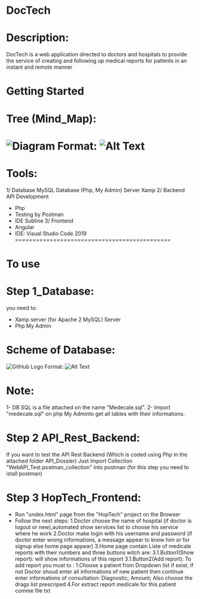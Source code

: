 # DocTech

# Description:
DocTech is a web application directed to doctors and hospitals to provide the service of creating and following up medical reports for patients in an instant and remote manner

# Getting Started
# Tree (Mind_Map):
![Diagram](https://user-images.githubusercontent.com/46310934/121714609-ec864780-cad5-11eb-9274-5296779a1c75.png)
Format: ![Alt Text](url)
=============================================
# Tools:
1/ Database
MySQL Database (Php, My Admin)
Server Xamp
2/ Backend
API Development 
- Php
- Testing by Postman
- IDE Subline
3/ Frontend
- Angular
- IDE: Visual Studio Code 2019
=============================================
# To use
# Step 1_Database: 
you need to:
- Xamp server (for Apache 2 MySQL) Server
- Php My Admin
# Scheme of Database:
![GitHub Logo](C:\Users\amirl\Pictures\Diagram.png)
Format: ![Alt Text](url)
# Note:
1- DB SQL is a file attached on the name "Medecale.sql".
2- Import "medecale.sql" on php My Adminto get all tables with their informations.
# Step 2 API_Rest_Backend: 
If you want to test the API Rest Backend (Which is coded using Php in the attached folder API_Dossier)
Just Import Collection "WebAPI_Test.postman_collection" into postman (for this step you need to istall postman)
# Step 3 HopTech_Frontend:
- Run "undex.html" page from the "HopTech" project on the Browser 
- Follow the next steps:
1.Doctor choose the name of hospital (if doctor is logout or new),automated show services list to choose his service where he work
2.Doctor make login with his username and password (if doctor enter wrong informations, a message appear to know him or for signup else home page appear)
3.Home page contain Liste of medicale reports with their numbers and three buttons witch are:
3.1.Button1(Show report): will show informations of this report
3.1.Button2(Add report): 
To add report you must to :
  1.Choose a patient from Dropdown list if exist, if not Doctor shoud enter all informations of new patient then continue enter informations of consultation:
  Diagnostic; Amount; Also choose the drags list prescriped 
4.For extract report medicale for this patient comme file txt  
